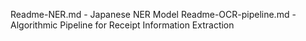 Readme-NER.md - Japanese NER Model
Readme-OCR-pipeline.md - Algorithmic Pipeline for Receipt Information Extraction